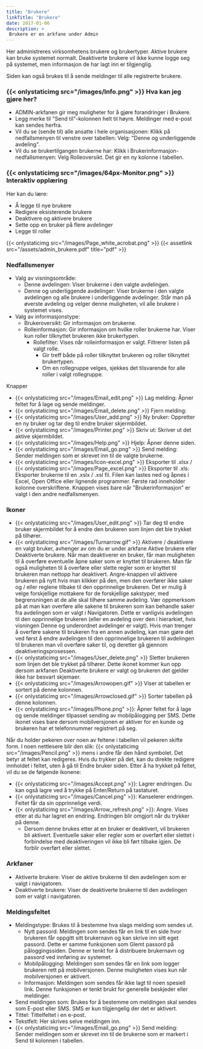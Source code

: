 ```yaml
---
title: "Brukere"
linkTitle: "Brukere"
date: 2017-01-06
description: >
 Brukere er en arkfane under Admin
---
```

Her administreres virksomhetens brukere og brukertyper. Aktive brukere kan bruke systemet normalt. Deaktiverte brukere vil ikke kunne logge seg på systemet, men informasjon de har lagt inn er tilgjenglig.

Siden kan også brukes til å sende meldinger til alle registrerte brukere.

### {{< onlystaticimg src="/images/Info.png" >}} Hva kan jeg gjøre her?

- ADMIN-arkfanen gir meg muligheter for å gjøre forandringer i Brukere.
- Legg merke til "Send til"-kolonnen helt til høyre. Meldinger med e-post kan sendes herfra.
- Vil du se (sende til) alle ansatte i hele organisasjonen: Klikk på nedfallsmenyen til venstre over tabellen: Velg: "Denne og underliggende avdeling".
- Vil du se brukertilgangen brukerne har: Klikk i Brukerinformasjon-nedfallsmenyen: Velg Rolleoversikt. Det gir en ny kolonne i tabellen.

### {{< onlystaticimg src="/images/64px-Monitor.png" >}} Interaktiv opplæring

Her kan du lære:

- Å legge til nye brukere
- Redigere eksisterende brukere
- Deaktivere og aktivere brukere
- Sette opp en bruker på flere avdelinger
- Legge til roller

{{< onlystaticimg src="/images/Page_white_acrobat.png" >}}
{{< assetlink src="/assets/admin_brukere.pdf" title="pdf" >}}

### Nedfallsmenyer

- Valg av visningsområde:
  - Denne avdelingen: Viser brukerne i den valgte avdelingen.
  - Denne og underliggende avdelinger: Viser brukerne i den valgte avdelingen og alle brukere i underliggende avdelinger. Står man på øverste avdeling og velger denne muligheten, vil alle brukere i systemet vises.
- Valg av informasjonstype:
  - Brukeroversikt: Gir informasjon om brukerne.
  - Rolleinformasjon: Gir informasjon om hvilke roller brukerne har. Viser kun roller tilknyttet brukeren ikke brukertypen.
    - Rollefilter: Vises når rolleinformasjon er valgt. Filtrerer listen på valgt rolle.
      - Gir treff både på roller tilknyttet brukeren og roller tilknyttet brukertypen.
      - Om en rollegruppe velges, sjekkes det tilsvarende for alle roller i valgt rollegruppe.

Knapper

- {{< onlystaticimg src="/images/Email_edit.png" >}} Lag melding: Åpner feltet for å lage og sende meldinger.
- {{< onlystaticimg src="/images/Email_delete.png" >}} Fjern melding:
- {{< onlystaticimg src="/images/User_add.png" >}} Ny bruker: Oppretter en ny bruker og tar deg til endre bruker skjermbildet.
- {{< onlystaticimg src="/images/Printer.png" >}} Skriv ut: Skriver ut det aktive skjermbildet.
- {{< onlystaticimg src="/images/Help.png" >}} Hjelp: Åpner denne siden.
- {{< onlystaticimg src="/images/Email_go.png" >}} Send melding: Sender meldingen som er skrevet inn til de valgte brukerne.
- {{< onlystaticimg src="/images/Icon-excel.png" >}} Eksporter til .xlsx / {{< onlystaticimg src="/images/Page_excel.png" >}} Eksporter til .xls: Eksporter brukerne til en .xslx / .xsl fil. Filen kan lastes ned og åpnes i Excel, Open Office eller lignende programmer. Første rad inneholder kolonne overskriftene. Knappen vises bare når "Brukerinformasjon" er valgt i den andre nedfallsmenyen.

### Ikoner

- {{< onlystaticimg src="/images/User_edit.png" >}} Tar deg til endre bruker skjermbildet for å endre den brukeren som linjen det ble trykket på tilhører.
- {{< onlystaticimg src="/images/Turnarrow.gif" >}} Aktivere / deaktivere en valgt bruker, avhenger av om du er under arkfane Aktive brukere eller Deaktiverte brukere. Når man deaktiverer en bruker, får man muligheten til å overføre eventuelle åpne saker som er knyttet til brukeren. Man får også muligheten til å overføre eller slette regler som er knyttet til brukeren man nettopp har deaktivert. Angre-knappen vil aktivere brukeren på nytt hvis man klikker på den, men den overfører ikke saker og / eller reglene tilbake til den opprinnelige brukeren. Det er mulig å velge forskjellige mottakere for de forskjellige sakstyper, med begrensningen at de alle skal tilhøre samme avdeling. Vær oppmerksom på at man kan overføre alle sakene til brukeren som kan behandle saker fra avdelingen som er valgt i Navigatoren. Dette er vanligvis avdelingen til den opprinnelige brukeren (eller en avdeling over den i hierarkiet, hvis visningen Denne og underordnet avdelinger er valgt). Hvis man trenger å overføre sakene til brukeren fra en annen avdeling, kan man gjøre det ved først å endre avdelingen til den opprinnelige brukeren til avdelingen til brukeren man vil overføre saker til, og deretter gå gjennom deaktiveringsprosessen.
- {{< onlystaticimg src="/images/User_delete.png" >}} Sletter brukeren som linjen det ble trykket på tilhører. Dette ikonet kommer kun opp dersom arkfanen Deaktiverte brukere er valgt og brukeren det gjelder ikke har besvart skjemaer.
- {{< onlystaticimg src="/images/Arrowopen.gif" >}} Viser at tabellen er sortert på denne kolonnen.
- {{< onlystaticimg src="/images/Arrowclosed.gif" >}} Sorter tabellen på denne kolonnen.
- {{< onlystaticimg src="/images/Phone.png" >}}: Åpner feltet for å lage og sende meldinger tilpasset sending av mobilpålogging per SMS. Dette ikonet vises bare dersom mobilversjonen er aktiver for en kunde og brukeren har et telefonnummer registrert på seg.

Når du holder pekeren over noen av feltene i tabellen vil pekeren skifte form. I noen nettlesere blir den slik: {{< onlystaticimg src="/images/Pencil.png" >}} mens i andre får den hånd symbolet. Det betyr at feltet kan redigeres. Hvis du trykker på det, kan du direkte redigere innholdet i feltet, uten å gå til Endre bruker siden. Etter å ha trykket på feltet, vil du se de følgende ikonene:

- {{< onlystaticimg src="/images/Accept.png" >}}: Lagrer endringen. Du kan også lagre ved å trykke på Enter/Return på tastaturet.
- {{< onlystaticimg src="/images/Cancel.png" >}}: Kanselerer endringen. Feltet får da sin opprinnelige verdi.
- {{< onlystaticimg src="/images/Arrow_refresh.png" >}}: Angre. Vises etter at du har lagret en endring. Endringen blir omgjort når du trykker på denne.
  - Dersom denne brukes etter at en bruker er deaktivert, vil brukeren bli aktivert. Eventuelle saker eller regler som er overført eller slettet i forbindelse med deaktiveringen vil ikke bli ført tilbake igjen. De forblir overført eller slettet.

### Arkfaner

- Aktiverte brukere: Viser de aktive brukerne til den avdelingen som er valgt i navigatoren.
- Deaktiverte brukere: Viser de deaktiverte brukerne til den avdelingen som er valgt i navigatoren.

### Meldingsfeltet

- Meldingstype: Brukes til å bestemme hva slags melding som sendes ut.
  - Nytt passord: Meldingen som sendes får en link til en side hvor brukeren får oppgitt sitt brukernavn og kan skrive inn sitt eget passord. Dette er samme funksjonen som Glemt passord på påloggingssiden. Denne er tenkt for å distribuere brukernavn og passord ved innføring av systemet.
  - Mobilpålogging: Meldingen som sendes får en link som logger brukeren rett på mobilversjonen. Denne muligheten vises kun når mobilversjonen er aktivert.
  - Informasjon: Meldingen som sendes får ikke lagt til noen spesiell link. Denne funksjonen er tenkt brukt for generelle beskjeder eller meldinger.
- Send meldingen som: Brukes for å bestemme om meldingen skal sendes som E-post eller SMS. SMS er kun tilgjengelig der det er aktivert.
- Tittel: Tittelfeltet i en e-post.
- Tekstfelt: Her skrives selve meldingen inn.
- {{< onlystaticimg src="/images/Email_go.png" >}} Send melding: Sender meldingen som er skrevet inn til de brukerne som er markert i Send til kolonnen i tabellen.
